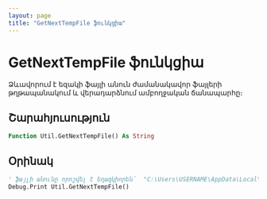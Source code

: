 ```yaml
---
layout: page
title: "GetNextTempFile ֆունկցիա"
---
```


# GetNextTempFile ֆունկցիա

Ձևավորում է եզակի ֆայլի անուն ժամանակավոր ֆայլերի թղթապանակում և վերադարձնում ամբողջական ճանապարհը։

## Շարահյուսություն

``` vb
Function Util.GetNextTempFile() As String
```

## Օրինակ

``` vb
' ֆայլի անունը որոշվել է եղազկիորեն՝  "C:\Users\USERNAME\AppData\Local\Temp\AS-BANK\As8007.tmp" & vbNullChar
Debug.Print Util.GetNextTempFile()
```
